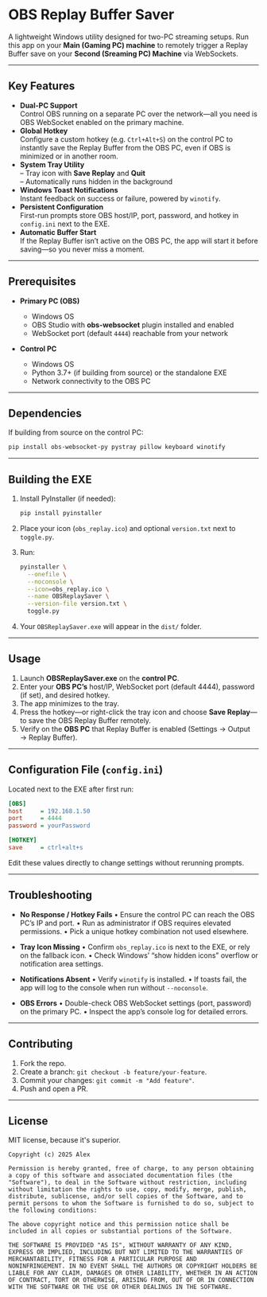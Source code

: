 # OBS Replay Buffer Saver

A lightweight Windows utility designed for two-PC streaming setups. Run this app on your **Main (Gaming PC) machine** to remotely trigger a Replay Buffer save on your **Second (Sreaming PC) Machine** via WebSockets.

---

## Key Features

- **Dual-PC Support**  
  Control OBS running on a separate PC over the network—all you need is OBS WebSocket enabled on the primary machine.
- **Global Hotkey**  
  Configure a custom hotkey (e.g. `Ctrl+Alt+S`) on the control PC to instantly save the Replay Buffer from the OBS PC, even if OBS is minimized or in another room.
- **System Tray Utility**  
  – Tray icon with **Save Replay** and **Quit**  
  – Automatically runs hidden in the background  
- **Windows Toast Notifications**  
  Instant feedback on success or failure, powered by `winotify`.  
- **Persistent Configuration**  
  First-run prompts store OBS host/IP, port, password, and hotkey in `config.ini` next to the EXE.  
- **Automatic Buffer Start**  
  If the Replay Buffer isn’t active on the OBS PC, the app will start it before saving—so you never miss a moment.

---

## Prerequisites

- **Primary PC (OBS)**
  - Windows OS  
  - OBS Studio with **obs-websocket** plugin installed and enabled  
  - WebSocket port (default `4444`) reachable from your network

- **Control PC**
  - Windows OS  
  - Python 3.7+ (if building from source) or the standalone EXE  
  - Network connectivity to the OBS PC

---

## Dependencies

If building from source on the control PC:
```bash
pip install obs-websocket-py pystray pillow keyboard winotify
````

---

## Building the EXE

1. Install PyInstaller (if needed):

   ```bash
   pip install pyinstaller
   ```
2. Place your icon (`obs_replay.ico`) and optional `version.txt` next to `toggle.py`.
3. Run:

   ```bash
   pyinstaller \
     --onefile \
     --noconsole \
     --icon=obs_replay.ico \
     --name OBSReplaySaver \
     --version-file version.txt \
     toggle.py
   ```
4. Your `OBSReplaySaver.exe` will appear in the `dist/` folder.

---

## Usage

1. Launch **OBSReplaySaver.exe** on the **control PC**.
2. Enter your **OBS PC’s** host/IP, WebSocket port (default 4444), password (if set), and desired hotkey.
3. The app minimizes to the tray.
4. Press the hotkey—or right-click the tray icon and choose **Save Replay**—to save the OBS Replay Buffer remotely.
5. Verify on the **OBS PC** that Replay Buffer is enabled (Settings → Output → Replay Buffer).

---

## Configuration File (`config.ini`)

Located next to the EXE after first run:

```ini
[OBS]
host     = 192.168.1.50
port     = 4444
password = yourPassword

[HOTKEY]
save     = ctrl+alt+s
```

Edit these values directly to change settings without rerunning prompts.

---

## Troubleshooting

* **No Response / Hotkey Fails**
  • Ensure the control PC can reach the OBS PC’s IP and port.
  • Run as administrator if OBS requires elevated permissions.
  • Pick a unique hotkey combination not used elsewhere.

* **Tray Icon Missing**
  • Confirm `obs_replay.ico` is next to the EXE, or rely on the fallback icon.
  • Check Windows’ “show hidden icons” overflow or notification area settings.

* **Notifications Absent**
  • Verify `winotify` is installed.
  • If toasts fail, the app will log to the console when run without `--noconsole`.

* **OBS Errors**
  • Double-check OBS WebSocket settings (port, password) on the primary PC.
  • Inspect the app’s console log for detailed errors.

---

## Contributing

1. Fork the repo.
2. Create a branch: `git checkout -b feature/your-feature`.
3. Commit your changes: `git commit -m "Add feature"`.
4. Push and open a PR.

---

## License

MIT license, because it's superior.
```
Copyright (c) 2025 Alex

Permission is hereby granted, free of charge, to any person obtaining
a copy of this software and associated documentation files (the
"Software"), to deal in the Software without restriction, including
without limitation the rights to use, copy, modify, merge, publish,
distribute, sublicense, and/or sell copies of the Software, and to
permit persons to whom the Software is furnished to do so, subject to
the following conditions:

The above copyright notice and this permission notice shall be
included in all copies or substantial portions of the Software.

THE SOFTWARE IS PROVIDED "AS IS", WITHOUT WARRANTY OF ANY KIND,
EXPRESS OR IMPLIED, INCLUDING BUT NOT LIMITED TO THE WARRANTIES OF
MERCHANTABILITY, FITNESS FOR A PARTICULAR PURPOSE AND
NONINFRINGEMENT. IN NO EVENT SHALL THE AUTHORS OR COPYRIGHT HOLDERS BE
LIABLE FOR ANY CLAIM, DAMAGES OR OTHER LIABILITY, WHETHER IN AN ACTION
OF CONTRACT, TORT OR OTHERWISE, ARISING FROM, OUT OF OR IN CONNECTION
WITH THE SOFTWARE OR THE USE OR OTHER DEALINGS IN THE SOFTWARE.
```
